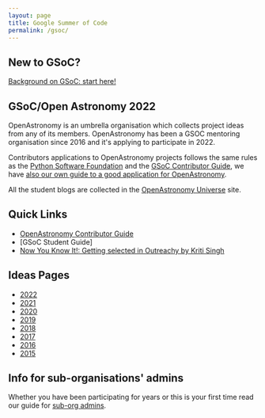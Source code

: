 ```yaml
---
layout: page
title: Google Summer of Code
permalink: /gsoc/
---
```


## New to GSoC? 
 
[Background on GSoC: start here!](./background.html)

## GSoC/Open Astronomy 2022

OpenAstronomy is an umbrella organisation which collects project ideas
from any of its members. OpenAstronomy has been a GSOC mentoring organisation since 2016 and
it's applying to participate in 2022.

Contributors applications to OpenAstronomy projects follows the same
rules as the [Python Software Foundation] and the [GSoC Contributor Guide],
we have [also our own guide to a good application for OpenAstronomy][OpenAstronomy Contributor Guide].

All the student blogs are collected in the [OpenAstronomy Universe] site.

## Quick Links

* [OpenAstronomy Contributor Guide]
* [GSoC Student Guide]
* [Now You Know It!: Getting selected in Outreachy by Kriti Singh]

## Ideas Pages

* [2022](./gsoc2022/)
* [2021](./gsoc2021/)
* [2020](./gsoc2020/)
* [2019](./gsoc2019/)
* [2018](./gsoc2018/)
* [2017](./gsoc2017/)
* [2016](./gsoc2016/ideas.html)
* [2015](./gsoc2015/ideas.html)

## Info for sub-organisations' admins

Whether you have been participating for years or this is your first time
read our guide for [sub-org admins](./suborg_guidelines.html).


[OpenAstronomy Contributor Guide]: ./student_guidelines.html
[Python Software Foundation]: http://python-gsoc.org/
[GSoC Contributor Guide]: https://google.github.io/gsocguides/student/
[OpenAstronomy Universe]: http://openastronomy.org/Universe_OA/
[Now You Know It!: Getting selected in Outreachy by Kriti Singh]: https://github.com/kritisingh1/numpy/wiki/Now-You-Know-It!-:-Getting-selected-in-Outreachy
